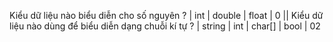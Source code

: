 Kiểu dữ liệu nào biểu diễn cho số nguyên ? |
int |
double |
float |
0 
||
Kiểu dữ liệu nào dùng để biểu diễn dạng chuỗi kí tự ? |
string |
int |
char[] |
bool |
02